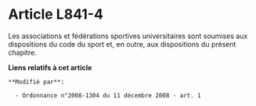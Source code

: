 # Article L841-4

Les associations et fédérations sportives universitaires sont soumises aux dispositions du code du sport et, en outre, aux
dispositions du présent chapitre.

**Liens relatifs à cet article**

	**Modifié par**:

	  - Ordonnance n°2008-1304 du 11 décembre 2008 - art. 1
